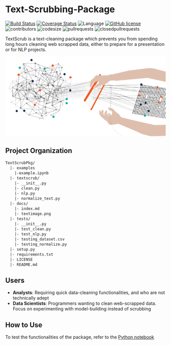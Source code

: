# Text-Scrubbing-Package

[![Build Status](https://travis-ci.org/reeya26/TextScrubPkg.svg?branch=master)](https://travis-ci.org/reeya26/TextScrubPkg) 
[![Coverage Status](https://coveralls.io/repos/github/reeya26/TextScrubPkg/badge.svg?branch=master)](https://coveralls.io/github/reeya26/TextScrubPkg?branch=master) 
![Language](https://img.shields.io/badge/language-python-blue.svg)
[![GitHub license](https://img.shields.io/github/license/Naereen/StrapDown.js.svg)](https://github.com//reeya26/TextScrubPkg/blob/master/LICENSE)
![contributors](https://img.shields.io/github/contributors/reeya26/TextScrubPkg.svg) 
![codesize](https://img.shields.io/github/languages/code-size/reeya26/TextScrubPkg.svg) 
![pullrequests](https://img.shields.io/github/issues-pr/reeya26/TextScrubPkg.svg) 
![closedpullrequests](https://img.shields.io/github/issues-pr-closed-raw/reeya26/TextScrubPkg.svg)


TextScrub is a text-cleaning package which prevents you from spending long hours cleaning web scrapped data, either to prepare for a presentation or for NLP projects.

<p align="center">
  <img  src="https://github.com/reeya26/TextScrubPkg/blob/main/docs/textimage.png">
</p>

## Project Organization

```
TextScrubPkg/
  |- examples
    |-example.ipynb
  |- textscrub/
    |- __init__.py
    |- clean.py
    |- nlp.py
    |- normalize_text.py
  |- docs/
    |- index.md
    |- textimage.png
  |- tests/
    |- __init__.py
    |- test_clean.py
    |- test_nlp.py
    |- testing_dataset.csv
    |- testing_normalize.py
  |- setup.py
  |- requirements.txt
  |- LICENSE
  |- README.md
```

## Users

- **Analysts**: Requiring quick data-cleaning functionalities, and who are not technically adept
- **Data Scientists**: Programmers wanting to clean web-scrapped data. Focus on experimenting with model-building instead of scrubbing

## How to Use

To test the functionalities of the package, refer to the [Python notebook](https://github.com/reeya26/TextScrubPkg/blob/main/examples/example.ipynb)
